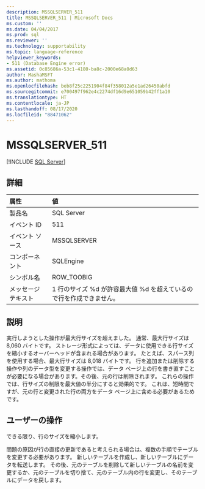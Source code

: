 ```yaml
---
description: MSSQLSERVER_511
title: MSSQLSERVER_511 | Microsoft Docs
ms.custom: ''
ms.date: 04/04/2017
ms.prod: sql
ms.reviewer: ''
ms.technology: supportability
ms.topic: language-reference
helpviewer_keywords:
- 511 (Database Engine error)
ms.assetid: 0c85686a-53c1-4180-ba8c-2000e68a0d63
author: MashaMSFT
ms.author: mathoma
ms.openlocfilehash: beb8f25c2251904f84f358012a5e1ad26450abfd
ms.sourcegitcommit: e700497f962e4c2274df16d9e651059b42ff1a10
ms.translationtype: HT
ms.contentlocale: ja-JP
ms.lasthandoff: 08/17/2020
ms.locfileid: "88471062"
---
```

# <a name="mssqlserver_511"></a>MSSQLSERVER_511
 [!INCLUDE [SQL Server](../../includes/applies-to-version/sqlserver.md)]
  
## <a name="details"></a>詳細  
  
| 属性 | 値 |  
| :-------- | :---- |  
|製品名|SQL Server|  
|イベント ID|511|  
|イベント ソース|MSSQLSERVER|  
|コンポーネント|SQLEngine|  
|シンボル名|ROW_TOOBIG|  
|メッセージ テキスト|1 行のサイズ %d が許容最大値 %d を超えているので行を作成できません。|  
  
## <a name="explanation"></a>説明  
実行しようとした操作が最大行サイズを超えました。 通常、最大行サイズは 8,060 バイトです。 ストレージ形式によっては、データに使用できる行サイズを縮小するオーバーヘッドが含まれる場合があります。 たとえば、スパース列を使用する場合、最大行サイズは 8,018 バイトです。 行を追加または削除する操作や列のデータ型を変更する操作では、データ ページ上の行を書き直すことが必要になる場合があります。その後、元の行は削除されます。 これらの操作では、行サイズの制限を最大値の半分にすると効果的です。 これは、短時間ですが、元の行と変更された行の両方をデータ ページ上に含める必要があるためです。  
  
## <a name="user-action"></a>ユーザーの操作  
できる限り、行のサイズを縮小します。  
  
問題の原因が行の直接の更新であると考えられる場合は、複数の手順でテーブルを変更する必要があります。 新しいテーブルを作成し、新しいテーブルにデータを転送します。 その後、元のテーブルを削除して新しいテーブルの名前を変更するか、元のテーブルを切り捨て、元のテーブル内の行を変更し、そのテーブルにデータを戻します。  
  
